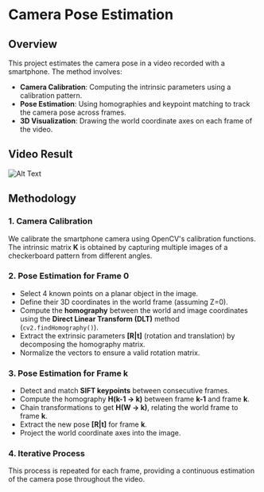 # Camera Pose Estimation

## Overview

This project estimates the camera pose in a video recorded with a smartphone. The method involves:
- **Camera Calibration**: Computing the intrinsic parameters using a calibration pattern.
- **Pose Estimation**: Using homographies and keypoint matching to track the camera pose across frames.
- **3D Visualization**: Drawing the world coordinate axes on each frame of the video.

## Video Result

![Alt Text](https://github.com/rgaignoux/HomographyCameraPose/blob/main/resultgif.gif)

## Methodology

### 1. Camera Calibration
We calibrate the smartphone camera using OpenCV's calibration functions. The intrinsic matrix **K** is obtained by capturing multiple images of a checkerboard pattern from different angles.

### 2. Pose Estimation for Frame 0
- Select 4 known points on a planar object in the image.
- Define their 3D coordinates in the world frame (assuming Z=0).
- Compute the **homography** between the world and image coordinates using the **Direct Linear Transform (DLT)** method (`cv2.findHomography()`).
- Extract the extrinsic parameters **[R|t]** (rotation and translation) by decomposing the homography matrix.
- Normalize the vectors to ensure a valid rotation matrix.

### 3. Pose Estimation for Frame k
- Detect and match **SIFT keypoints** between consecutive frames.
- Compute the homography **H(k-1 → k)** between frame **k-1** and frame **k**.
- Chain transformations to get **H(W → k)**, relating the world frame to frame **k**.
- Extract the new pose **[R|t]** for frame **k**.
- Project the world coordinate axes into the image.

### 4. Iterative Process
This process is repeated for each frame, providing a continuous estimation of the camera pose throughout the video.
